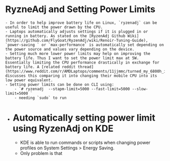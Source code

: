 # RyzneAdj and Setting Power Limits
	- In order to help improve battery life on Linux, `ryzenadj` can be useful to limit the power drawn by the CPU.
	- Laptops automatically adjusts settings if it is plugged in or running in battery. As stated on the [RyzenAdj Github Wiki](https://github.com/FlyGoat/RyzenAdj/wiki/Renoir-Tuning-Guide), `power-saving ` or `max-performance` is automatically set depending on the power source and values vary depending on the device.
	- Setting much more lower power limits may help on improving the battery life. Thus I want to set the power limit max at 5W. Essentially limiting the CPU performance drastically in exchange for battery life. A [related reddit thread](https://www.reddit.com/r/AMDLaptops/comments/11jjmmc/turned_my_6800h_into_a_6800u_using_ryzenadj/) discusses this comparing it into changing their mobile CPU into its low power equivalent.
	- Setting power limits can be done on CLI using:
		- `# ryzenadj  --stapm-limit=5000 --fast-limit=5000 --slow-limit=5000 `
		- needing `sudo` to run
- # Automatically setting power limit using RyzenAdj on KDE
	- KDE is able to run commands or scripts when changing power profiles on System Settings > Energy Saving.
	- Only problem is that